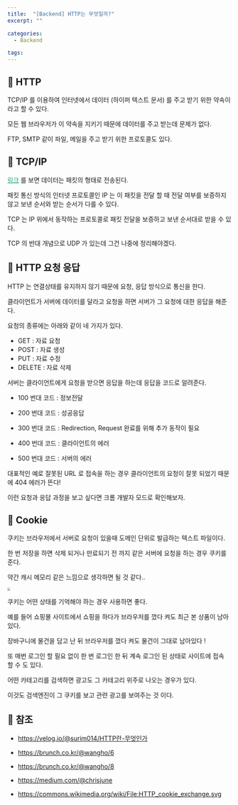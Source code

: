 ```yaml
---
title:  "[Backend] HTTP는 무엇일까?"
excerpt: ""

categories:
  - Backend

tags:
---
```


## 📡 HTTP

TCP/IP 를 이용하여 인터넷에서 데이터 (하이퍼 텍스트 문서) 를 주고 받기 위한 약속이라고 할 수 있다.

모든 웹 브라우저가 이 약속을 지키기 때문에 데이터를 주고 받는데 문제가 없다.

FTP, SMTP 같이 파일, 메일을 주고 받기 위한 프로토콜도 있다.

## 📌 TCP/IP

<a href="https://nam-ki-bok.github.io/backend/Backend_2/" style="color:#0FA678" target="_blank">링크</a> 를 보면 데이터는 패킷의 형태로 전송된다.

패킷 통신 방식의 인터넷 프로토콜인 IP 는 이 패킷을 전달 할 때 전달 여부를 보증하지 않고 보낸 순서와 받는 순서가 다를 수 있다.

TCP 는 IP 위에서 동작하는 프로토콜로 패킷 전달을 보증하고 보낸 순서대로 받을 수 있다.

TCP 의 반대 개념으로 UDP 가 있는데 그건 나중에 정리해야겠다.

## 📎 HTTP 요청 응답

HTTP 는 연결상태를 유지하지 않기 때문에 요청, 응답 방식으로 통신을 한다.

클라이언트가 서버에 데이터를 달라고 요청을 하면 서버가 그 요청에 대한 응답을 해준다.

요청의 종류에는 아래와 같이 네 가지가 있다.

- GET : 자료 요청
- POST : 자료 생성
- PUT : 자료 수정
- DELETE : 자료 삭제

서버는 클라이언트에게 요청을 받으면 응답을 하는데 응답을 코드로 알려준다.

- 100 번대 코드 : 정보전달

- 200 번대 코드 : 성공응답

- 300 번대 코드 : Redirection, Request 완료를 위해 추가 동작이 필요

- 400 번대 코드 : 클라이언트의 에러

- 500 번대 코드 : 서버의 에러

대표적인 예로 잘못된 URL 로 접속을 하는 경우 클라이언트의 요청이 잘못 되었기 때문에 404 에러가 뜬다!

이런 요청과 응답 과정을 보고 싶다면 크롬 개발자 모드로 확인해보자.

## 🍪 Cookie

쿠키는 브라우저에서 서버로 요청이 있을때 도메인 단위로 발급하는 텍스트 파일이다.

한 번 저장을 하면 삭제 되거나 만료되기 전 까지 같은 서버에 요청을 하는 경우 쿠키를 준다.

약간 캐시 메모리 같은 느낌으로 생각하면 될 것 같다..

<img src="https://nam-ki-bok.github.io/assets/images/backend/cookie.png" style="zoom:40%;" />

쿠키는 어떤 상태를 기억해야 하는 경우 사용하면 좋다.

예를 들어 쇼핑몰 사이트에서 쇼핑을 하다가 브라우저를 껐다 켜도 최근 본 상품이 남아있다.

장바구니에 물건을 담고 난 뒤 브라우저를 껐다 켜도 물건이 그대로 남아있다 !

또 매번 로그인 할 필요 없이 한 번 로그인 한 뒤 계속 로그인 된 상태로 사이트에 접속 할 수 도 있다.

어떤 카테고리를 검색하면 광고도 그 카테고리 위주로 나오는 경우가 있다.

이것도 검색엔진이 그 쿠키를 보고 관련 광고를 보여주는 것 이다.

## 📕 참조

- <a href="https://velog.io/@surim014/HTTP%EB%9E%80-%EB%AC%B4%EC%97%87%EC%9D%B8%EA%B0%80" style="color:#0FA678" target="_blank">https://velog.io/@surim014/HTTP란-무엇인가</a>

- <a href="https://brunch.co.kr/@wangho/6" style="color:#0FA678" target="_blank">https://brunch.co.kr/@wangho/6

- <a href="https://brunch.co.kr/@wangho/8" style="color:#0FA678" target="_blank">https://brunch.co.kr/@wangho/8</a>

- <a href="https://medium.com/@chrisjune_13837/web-http-tcp-ip-%EB%A9%94%EC%8B%9C%EC%A7%80%EB%9E%80-4b2721fe296f" style="color:#0FA678" target="_blank">https://medium.com/@chrisjune</a>

- <a href="https://commons.wikimedia.org/wiki/File:HTTP_cookie_exchange.svg" style="color:#0FA678" target="_blank">https://commons.wikimedia.org/wiki/File:HTTP_cookie_exchange.svg</a>


